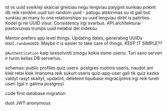 id vs uuid
sveikieji skaiciai greiciau negu lengviau palygint
sunkiau pokint db
reik random uuid turi random uuid - patogu
atskirimas su id gali but sunkiau jei many to one relationships
su uuid lengviau dirbt is patirties. Kodel gi ne UUID visur. Consistency irgi svarbus.
API architekturai pastovumas trumps 
uuid nelabai del indeksu

Mentor prefers app level things. Updating dates, generating UUIDs `UUUI.randomUUID`. Maybe it is easier to take care of things. KEEP IT SIMPLE??

`@Authentication` kaip isresolvinti zmogu
kokia esme useriu. Turi savo serveri ir turim kelias DB serverius.

schemas:
    public
    profiles
    quiz
users:
    postgres rootinis useris, naudot ant kiek retai kiek imanoma
    reik sukurt useris quiz-app-user
    gali tik quiz kazka valdyt
    rasyt skaityt, updatint, deleteint 
    liquibase migracijomis irgi reik tureti useri (gal ir galima postgres)

code first database migration

duot JWT anonymous